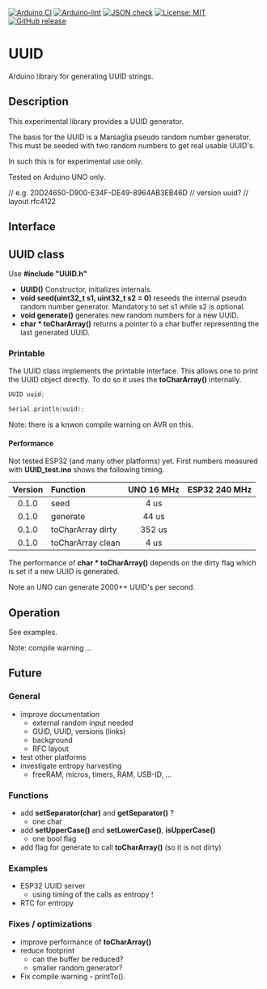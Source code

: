 
[![Arduino CI](https://github.com/RobTillaart/UUID/workflows/Arduino%20CI/badge.svg)](https://github.com/marketplace/actions/arduino_ci)
[![Arduino-lint](https://github.com/RobTillaart/UUID/actions/workflows/arduino-lint.yml/badge.svg)](https://github.com/RobTillaart/UUID/actions/workflows/arduino-lint.yml)
[![JSON check](https://github.com/RobTillaart/UUID/actions/workflows/jsoncheck.yml/badge.svg)](https://github.com/RobTillaart/UUID/actions/workflows/jsoncheck.yml)
[![License: MIT](https://img.shields.io/badge/license-MIT-green.svg)](https://github.com/RobTillaart/UUID/blob/master/LICENSE)
[![GitHub release](https://img.shields.io/github/release/RobTillaart/UUID.svg?maxAge=3600)](https://github.com/RobTillaart/UUID/releases)


# UUID

Arduino library for generating UUID strings.


## Description

This experimental library provides a UUID generator.

The basis for the UUID is a Marsaglia pseudo random number generator.
This must be seeded with two random numbers to get real usable UUID's.

In such this is for experimental use only.

Tested on Arduino UNO only.

// e.g. 20D24650-D900-E34F-DE49-8964AB3EB46D
// version uuid?
// layout  rfc4122


## Interface


## UUID class

Use **\#include "UUID.h"**

- **UUID()** Constructor, initializes internals.
- **void seed(uint32_t s1, uint32_t s2 = 0)** reseeds the internal 
pseudo random number generator.
Mandatory to set s1 while s2 is optional.
- **void generate()** generates new random numbers for a new UUID.
- **char \* toCharArray()** returns a pointer to a char buffer 
representing the last generated UUID.


### Printable 

The UUID class implements the printable interface.
This allows one to print the UUID object directly.
To do so it uses the **toCharArray()** internally.

```cpp
UUID uuid;

Serial.println(uuid);
```

Note: there is a knwon compile warning on AVR on this. 


#### Performance

Not tested ESP32 (and many other platforms) yet.
First numbers measured with **UUID_test.ino** shows the following timing.

| Version |  Function         |  UNO 16 MHz  |  ESP32 240 MHz  |
|:-------:|:------------------|:------------:|:---------------:|
| 0.1.0   | seed              |       4 us   |                 |
| 0.1.0   | generate          |      44 us   |                 |
| 0.1.0   | toCharArray dirty |     352 us   |                 |
| 0.1.0   | toCharArray clean |       4 us   |                 |

The performance of **char \* toCharArray()** depends on the dirty flag
which is set if a new UUID is generated.

Note an UNO can generate 2000++ UUID's per second.


## Operation

See examples.

Note: compile warning ...


## Future

### General

- improve documentation
  - external random input needed
  - GUID, UUID, versions (links)
  - background 
  - RFC layout
- test other platforms
- investigate entropy harvesting
  - freeRAM, micros, timers, RAM, USB-ID, ...

### Functions

- add **setSeparator(char)** and **getSeparator()** ?
  - one char
- add **setUpperCase()** and **setLowerCase()**, **isUpperCase()**
  - one bool flag 
- add flag for generate to call **toCharArray()** (so it is not dirty)

### Examples

- ESP32 UUID server 
  - using timing of the calls as entropy !
- RTC for entropy

### Fixes / optimizations

- improve performance of **toCharArray()**
- reduce footprint
  - can the buffer be reduced?
  - smaller random generator?
- Fix compile warning - printTo().


